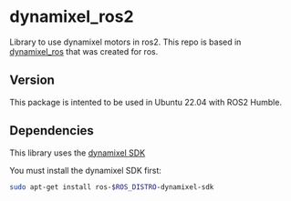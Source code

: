 # dynamixel_ros2

Library to use dynamixel motors in ros2. This repo is based in [dynamixel_ros](https://github.com/TaISLab/dynamixel_ros) that was created for ros.

## Version

This package is intented to be used in Ubuntu 22.04 with ROS2 Humble.

## Dependencies

This library uses the [dynamixel SDK](https://emanual.robotis.com/docs/en/software/dynamixel/dynamixel_sdk/overview/)

You must install the dynamixel SDK first:

```bash
sudo apt-get install ros-$ROS_DISTRO-dynamixel-sdk
```

